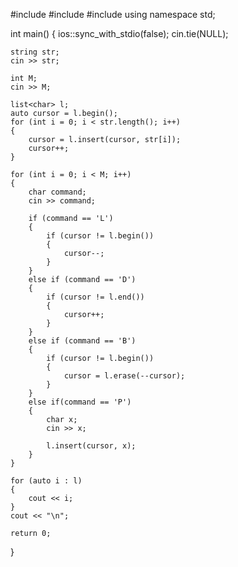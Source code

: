 #include <iostream>
#include <string>
#include <list>
using namespace std;

int main()
{
	ios::sync_with_stdio(false);
	cin.tie(NULL);

	string str;
	cin >> str;

	int M;
	cin >> M;

	list<char> l;
	auto cursor = l.begin();
	for (int i = 0; i < str.length(); i++)
	{
		cursor = l.insert(cursor, str[i]);
		cursor++;
	}

	for (int i = 0; i < M; i++)
	{
		char command;
		cin >> command;

		if (command == 'L')
		{
			if (cursor != l.begin())
			{
				cursor--;
			}
		}
		else if (command == 'D')
		{
			if (cursor != l.end())
			{
				cursor++;
			}
		}
		else if (command == 'B')
		{
			if (cursor != l.begin())
			{
				cursor = l.erase(--cursor);
			}
		}
		else if(command == 'P')
		{
			char x;
			cin >> x;

			l.insert(cursor, x);
		}
	}

	for (auto i : l)
	{
		cout << i;
	}
	cout << "\n";

	return 0;
}
